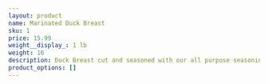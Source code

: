 ```yaml
---
layout: product
name: Marinated Duck Breast
sku: 1
price: 15.99
weight__display_: 1 lb
weight: 16
description: Duck Breast cut and seasoned with our all purpose seasoning.
product_options: []
---
```

